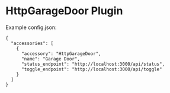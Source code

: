 
# HttpGarageDoor Plugin

Example config.json:

    {
      "accessories": [
        {
          "accessory": "HttpGarageDoor",
          "name": "Garage Door",
          "status_endpoint": "http://localhost:3000/api/status",
          "toggle_endpoint": "http://localhost:3000/api/toggle"
        }
      ]
    }
